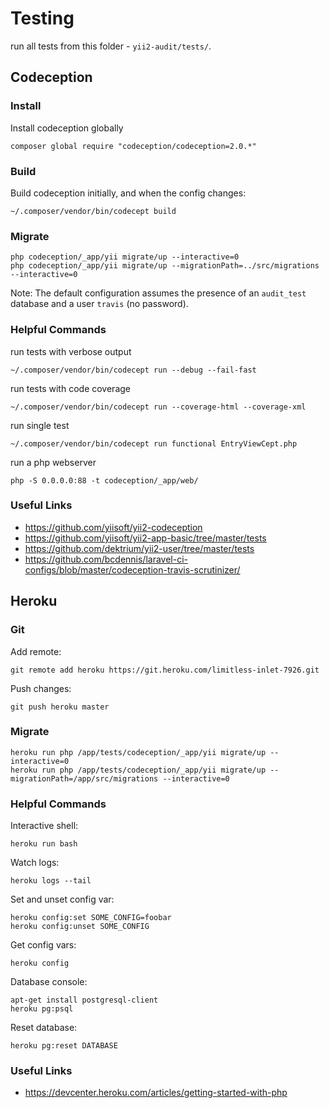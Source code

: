 # Testing

run all tests from this folder - `yii2-audit/tests/`.

## Codeception

### Install

Install codeception globally

```
composer global require "codeception/codeception=2.0.*"
```

### Build

Build codeception initially, and when the config changes:

```
~/.composer/vendor/bin/codecept build
```

### Migrate

```
php codeception/_app/yii migrate/up --interactive=0
php codeception/_app/yii migrate/up --migrationPath=../src/migrations --interactive=0
```

Note: The default configuration assumes the presence of an `audit_test` database and a user `travis` (no password).


### Helpful Commands

run tests with verbose output

```
~/.composer/vendor/bin/codecept run --debug --fail-fast
```

run tests with code coverage

```
~/.composer/vendor/bin/codecept run --coverage-html --coverage-xml
```

run single test

```
~/.composer/vendor/bin/codecept run functional EntryViewCept.php
```

run a php webserver

```
php -S 0.0.0.0:88 -t codeception/_app/web/
```

### Useful Links

- https://github.com/yiisoft/yii2-codeception
- https://github.com/yiisoft/yii2-app-basic/tree/master/tests
- https://github.com/dektrium/yii2-user/tree/master/tests
- https://github.com/bcdennis/laravel-ci-configs/blob/master/codeception-travis-scrutinizer/


## Heroku

### Git

Add remote:
```
git remote add heroku https://git.heroku.com/limitless-inlet-7926.git
```

Push changes:
```
git push heroku master
```

### Migrate

```
heroku run php /app/tests/codeception/_app/yii migrate/up --interactive=0
heroku run php /app/tests/codeception/_app/yii migrate/up --migrationPath=/app/src/migrations --interactive=0
```

### Helpful Commands

Interactive shell:
```
heroku run bash
```

Watch logs:
```
heroku logs --tail
```

Set and unset config var:
```
heroku config:set SOME_CONFIG=foobar
heroku config:unset SOME_CONFIG
```

Get config vars:
```
heroku config
```

Database console:
```
apt-get install postgresql-client
heroku pg:psql
```

Reset database:
```
heroku pg:reset DATABASE
```

### Useful Links

- https://devcenter.heroku.com/articles/getting-started-with-php